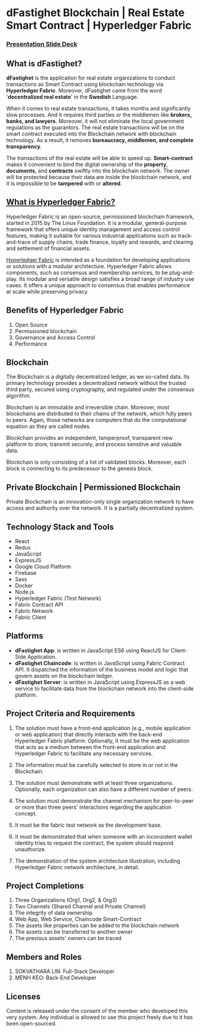 # dFastighet Blockchain | Real Estate Smart Contract | Hyperledger Fabric

### [Presentation Slide Deck](https://github.com/lexiddie/d-fastighet-blockchain/blob/main/Slide%20Deck.pdf)

## What is dFastighet?

**dFastighet** is the application for real estate organizations to conduct transactions as Smart Contract using blockchain technology via **Hyperledger Fabric**. Moreover, dFastighet came from the word '**decentralized real estate**' in the **Swedish** Language.

When it comes to real estate transactions, it takes months and significantly slow processes. And it requires third parties or the middlemen like **brokers, banks, and lawyers**. Moreover, it will not eliminate the local government regulations as the guarantors. The real estate transactions will be on the smart contract executed into the Blockchain network with blockchain technology. As a result, it removes **bureaucracy, middlemen, and complete transparency**.

The transactions of the real estate will be able to speed up. **Smart-contract** makes it convenient to bind the digital ownership of the **property**, **documents**, and **contracts** swiftly into the blockchain network. The owner will be protected because their data are inside the blockchain network, and it is impossible to be **tampered** with or **altered**.

## [What is Hyperledger Fabric?](https://aws.amazon.com/blockchain/what-is-hyperledger-fabric/)

Hyperledger Fabric is an open-source, permissioned blockchain framework, started in 2015 by The Linux Foundation. It is a modular, general-purpose framework that offers unique identity management and access control features, making it suitable for various industrial applications such as track-and-trace of supply chains, trade finance, loyalty and rewards, and clearing and settlement of financial assets.

[Hyperledger Fabric](https://www.hyperledger.org/use/fabric) is intended as a foundation for developing applications or solutions with a modular architecture. Hyperledger Fabric allows components, such as consensus and membership services, to be plug-and-play. Its modular and versatile design satisfies a broad range of industry use cases. It offers a unique approach to consensus that enables performance at scale while preserving privacy.

## Benefits of Hyperledger Fabric

1. Open Source
2. Permissioned blockchain
3. Governance and Access Control
4. Performance

## Blockchain

The Blockchain is a digitally decentralized ledger, as we so-called data. Its primary technology provides a decentralized network without the trusted third party, secured using cryptography, and regulated under the consensus algorithm.

Blockchain is an immutable and irreversible chain. Moreover, most blockchains are distributed to their chains of the network, which fully peers to peers. Again, those networks are computers that do the computational equation as they are called nodes.

Blockchain provides an independent, tamperproof, transparent new platform to store, transmit securely, and process sensitive and valuable data.

Blockchain is only consisting of a list of validated blocks. Moreover, each block is connecting to its predecessor to the genesis block.

## Private Blockchain | Permissioned Blockchain

Private Blockchain is an innovation-only single organization network to have access and authority over the network. It is a partially decentralized system.

## Technology Stack and Tools

- React
- Redux
- JavaScript
- ExpressJS
- Google Cloud Platform
- Firebase
- Sass
- Docker
- Node.js
- Hyperledger Fabric (Test Network)
- Fabric Contract API
- Fabric Network
- Fabric Client

## Platforms

- **dFastighet App**: is written in JavaScript ES6 using ReactJS for Client-Side Application.
- **dFastighet Chaincode**: is written in JavaScript using Fabric Contract API. It dispatched the information of the business model and logic that govern assets on the blockchain ledger.
- **dFastighet Server**: is written in JavaScript using ExpressJS as a web service to facilitate data from the blockchain network into the client-side platform.

## Project Criteria and Requirements

1. The solution must have a front-end application (e.g., mobile application or web application) that directly interacts with the back-end Hyperledger Fabric platform. Optionally, it must be the web application that acts as a medium between the front-end application and Hyperledger Fabric to facilitate any necessary services.

2. The information must be carefully selected to store in or not in the Blockchain.

3. The solution must demonstrate with at least three organizations. Optionally, each organization can also have a different number of peers.

4. The solution must demonstrate the channel mechanism for peer-to-peer or more than three peers' interactions regarding the application concept.

5. It must be the fabric test network as the development base.

6. It must be demonstrated that when someone with an inconsistent wallet identity tries to request the contract, the system should respond unauthorize.

7. The demonstration of the system architecture illustration, including Hyperledger Fabric network architecture, in detail.

## Project Completions

1. Three Organizations (Org1, Org2, & Org3)
2. Two Channels (Shared Channel and Private Channel)
3. The integrity of data ownership
4. Web App, Web Service, Chaincode Smart-Contract
5. The assets like properties can be added to the blockchain network
6. The assets can be transferred to another owner
7. The previous assets' owners can be traced

## Members and Roles

1. SOKVATHARA LIN: Full-Stack Developer
2. MENH KEO: Back-End Developer

## Licenses

Content is released under the consent of the member who developed this very system. Any individual is allowed to use this project freely due to it has been open-sourced.
